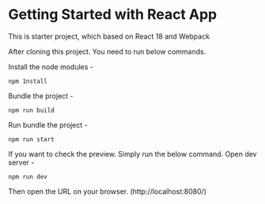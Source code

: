 # Getting Started with React App

This is starter project, which based on React 18 and Webpack

After cloning this project. You need to run below commands.

Install the node modules - 

```
npm 1nstall
```

Bundle the project - 
```
npm run build
```

Run bundle the project - 
```
npm run start
```

If you want to check the preview. Simply run the below command. Open dev server -

```
npm run dev
```

Then open the URL on your browser. (http://localhost:8080/)
